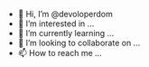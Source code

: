 - 👋 Hi, I’m @devoloperdom
- 👀 I’m interested in ...
- 🌱 I’m currently learning ...
- 💞️ I’m looking to collaborate on ...
- 📫 How to reach me ...

<!---
devoloperdom/devoloperdom is a ✨ special ✨ repository because its `README.md` (this file) appears on your GitHub profile.
You can click the Preview link to take a look at your changes.
--->
